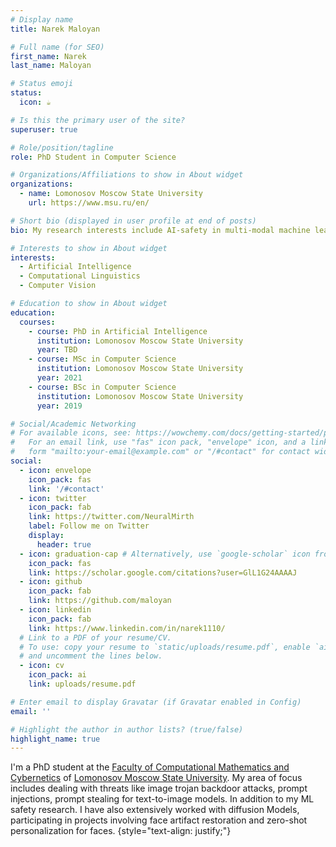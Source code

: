 ```yaml
---
# Display name
title: Narek Maloyan

# Full name (for SEO)
first_name: Narek
last_name: Maloyan

# Status emoji
status:
  icon: ☕️

# Is this the primary user of the site?
superuser: true

# Role/position/tagline
role: PhD Student in Computer Science

# Organizations/Affiliations to show in About widget
organizations:
  - name: Lomonosov Moscow State University
    url: https://www.msu.ru/en/

# Short bio (displayed in user profile at end of posts)
bio: My research interests include AI-safety in multi-modal machine learning, computer vision, and natural language processing.

# Interests to show in About widget
interests:
  - Artificial Intelligence
  - Computational Linguistics
  - Computer Vision

# Education to show in About widget
education:
  courses:
    - course: PhD in Artificial Intelligence
      institution: Lomonosov Moscow State University
      year: TBD
    - course: MSc in Computer Science
      institution: Lomonosov Moscow State University
      year: 2021
    - course: BSc in Computer Science
      institution: Lomonosov Moscow State University
      year: 2019

# Social/Academic Networking
# For available icons, see: https://wowchemy.com/docs/getting-started/page-builder/#icons
#   For an email link, use "fas" icon pack, "envelope" icon, and a link in the
#   form "mailto:your-email@example.com" or "/#contact" for contact widget.
social:
  - icon: envelope
    icon_pack: fas
    link: '/#contact'
  - icon: twitter
    icon_pack: fab
    link: https://twitter.com/NeuralMirth
    label: Follow me on Twitter
    display:
      header: true
  - icon: graduation-cap # Alternatively, use `google-scholar` icon from `ai` icon pack
    icon_pack: fas
    link: https://scholar.google.com/citations?user=GlL1G24AAAAJ
  - icon: github
    icon_pack: fab
    link: https://github.com/maloyan
  - icon: linkedin
    icon_pack: fab
    link: https://www.linkedin.com/in/narek1110/
  # Link to a PDF of your resume/CV.
  # To use: copy your resume to `static/uploads/resume.pdf`, enable `ai` icons in `params.yaml`,
  # and uncomment the lines below.
  - icon: cv
    icon_pack: ai
    link: uploads/resume.pdf

# Enter email to display Gravatar (if Gravatar enabled in Config)
email: ''

# Highlight the author in author lists? (true/false)
highlight_name: true
---
```


I'm a PhD student at the [Faculty of Computational Mathematics and Cybernetics](https://cs.msu.ru/en) of [Lomonosov Moscow State University](https://www.msu.ru/en/). My area of focus includes dealing with threats like image trojan backdoor attacks, prompt injections, prompt stealing for text-to-image models. In addition to my ML safety research. I have also extensively worked with diffusion Models, participating in projects involving face artifact restoration and zero-shot personalization for faces.
{style="text-align: justify;"}
